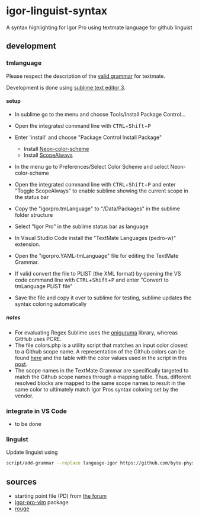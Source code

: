 # igor-linguist-syntax
A syntax highlighting for Igor Pro using textmate language for github linguist

## development


### tmlanguage

Please respect the description of the [valid
grammar](https://macromates.com/manual/en/language_grammars) for textmate.

Development is done using [sublime text editor 3](http://www.sublimetext.com/).

#### setup

* In sublime go to the menu and choose Tools/Install Package Control...
* Open the integrated command line with <kbd>CTRL</kbd>+<kbd>Shift</kbd>+<kbd>P</kbd>
* Enter 'install' and choose "Package Control Install Package"
  * Install [Neon-color-scheme](https://github.com/MattDMo/Neon-color-scheme)
  * Install [ScopeAlways](https://packagecontrol.io/packages/ScopeAlways)
* In the menu go to Preferences/Select Color Scheme and select Neon-color-scheme
* Open the integrated command line with <kbd>CTRL</kbd>+<kbd>Shift</kbd>+<kbd>P</kbd> and enter "Toggle ScopeAlways" to enable sublime showing the current scope in the status bar
* Copy the "igorpro.tmLanguage" to "/Data/Packages" in the sublime folder structure
* Select "Igor Pro" in the sublime status bar as language

* In Visual Studio Code install the "TextMate Languages (pedro-w)" extension.
* Open the "igorpro.YAML-tmLanguage" file for editing the TextMate Grammar.
* If valid convert the file to PLIST (the XML format) by opening the VS code command line with <kbd>CTRL</kbd>+<kbd>Shift</kbd>+<kbd>P</kbd> and enter "Convert to tmLanguage PLIST file"
* Save the file and copy it over to sublime for testing, sublime updates the syntax coloring automatically

##### notes
* For evaluating Regex Sublime uses the [oniguruma](https://github.com/kkos/oniguruma) library, whereas GitHub uses PCRE.
* The file colors.php is a utility script that matches an input color closest to a Github scope name. A representation of the Github colors can be found [here](https://github.com/Alhadis/language-etc/blob/master/samples/lists/scope-previews.nanorc) and the table with the color values used in the script in this [post](https://github.com/github-linguist/linguist/pull/4568#issuecomment-513739638).
* The scope names in the TextMate Grammar are specifically targeted to match the Github scope names through a mapping table. Thus, different resolved blocks are mapped to the same scope names to result in the same color to ultimately match Igor Pros syntax coloring set by the vendor.
### integrate in VS Code

* to be done

### linguist

Update linguist using

```sh
script/add-grammar --replace language-igor https://github.com/byte-physics/language-igor
```

## sources

* starting point file (PD) from [the forum](https://www.wavemetrics.com/comment/5280#comment-5280)
* [igor-pro-vim](https://github.com/t-b/igor-pro-vim) package
* [rouge](https://github.com/rouge-ruby/rouge/commit/2ce33dacb63fabefc2a0f16ee834822c001779b9)
